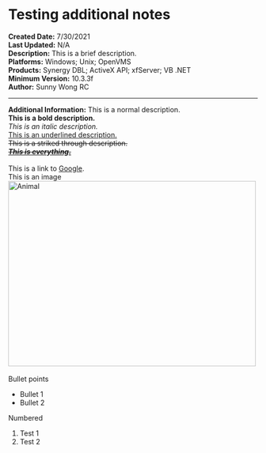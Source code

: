 # Testing additional notes
**Created Date:** 7/30/2021 \
**Last Updated:** N/A \
**Description:** This is a brief description.\
**Platforms:** Windows; Unix; OpenVMS \
**Products:** Synergy DBL; ActiveX API; xfServer; VB .NET \
**Minimum Version:** 10.3.3f \
**Author:** Sunny Wong RC

---

**Additional Information:** This is a normal description.<br />
<b>This is a bold description.</b><br />
<i>This is an italic description.</i><br />
<u>This is an underlined description.</u><br />
<strike>This is a striked through description.<br />
<u><i><b>This is everything.</b></i></u></strike><br />
<br />
This is a link to&nbsp;<a href="https://google.com">Google</a>.<br />
This is an image<br />
<img alt="Animal" src="/servlet/rtaImage?refid=0EM1h0000005BKZ" style="height:375px; width:500px" /><br />
<br />
Bullet points
<ul>
	<li>Bullet 1</li>
	<li>Bullet 2</li>
</ul>
Numbered&nbsp;

<ol>
	<li>Test 1</li>
	<li>Test 2</li>
</ol>
